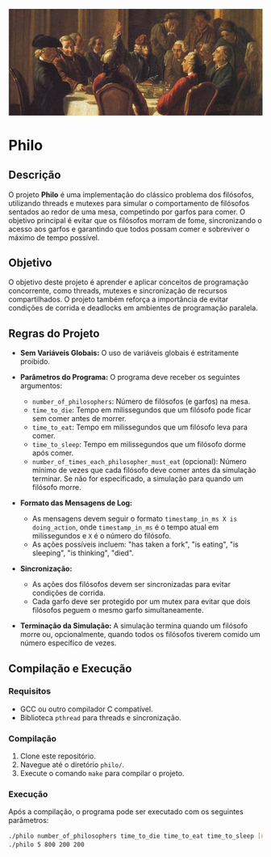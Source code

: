 ![Philo Header](https://github.com/Adedayo-Sanni/Philosophers/blob/main/extras/19.png)

# Philo

## Descrição

O projeto **Philo** é uma implementação do clássico problema dos filósofos, utilizando threads e mutexes para simular o comportamento de filósofos sentados ao redor de uma mesa, competindo por garfos para comer. O objetivo principal é evitar que os filósofos morram de fome, sincronizando o acesso aos garfos e garantindo que todos possam comer e sobreviver o máximo de tempo possível.

## Objetivo

O objetivo deste projeto é aprender e aplicar conceitos de programação concorrente, como threads, mutexes e sincronização de recursos compartilhados. O projeto também reforça a importância de evitar condições de corrida e deadlocks em ambientes de programação paralela.

## Regras do Projeto

- **Sem Variáveis Globais:** O uso de variáveis globais é estritamente proibido.
- **Parâmetros do Programa:** O programa deve receber os seguintes argumentos:
  - `number_of_philosophers`: Número de filósofos (e garfos) na mesa.
  - `time_to_die`: Tempo em milissegundos que um filósofo pode ficar sem comer antes de morrer.
  - `time_to_eat`: Tempo em milissegundos que um filósofo leva para comer.
  - `time_to_sleep`: Tempo em milissegundos que um filósofo dorme após comer.
  - `number_of_times_each_philosopher_must_eat` (opcional): Número mínimo de vezes que cada filósofo deve comer antes da simulação terminar. Se não for especificado, a simulação para quando um filósofo morre.
  
- **Formato das Mensagens de Log:** 
  - As mensagens devem seguir o formato `timestamp_in_ms X is doing_action`, onde `timestamp_in_ms` é o tempo atual em milissegundos e `X` é o número do filósofo.
  - As ações possíveis incluem: "has taken a fork", "is eating", "is sleeping", "is thinking", "died".

- **Sincronização:** 
  - As ações dos filósofos devem ser sincronizadas para evitar condições de corrida.
  - Cada garfo deve ser protegido por um mutex para evitar que dois filósofos peguem o mesmo garfo simultaneamente.
  
- **Terminação da Simulação:** A simulação termina quando um filósofo morre ou, opcionalmente, quando todos os filósofos tiverem comido um número específico de vezes.

## Compilação e Execução

### Requisitos
- GCC ou outro compilador C compatível.
- Biblioteca `pthread` para threads e sincronização.

### Compilação
1. Clone este repositório.
2. Navegue até o diretório `philo/`.
3. Execute o comando `make` para compilar o projeto.

### Execução
Após a compilação, o programa pode ser executado com os seguintes parâmetros:
```bash
./philo number_of_philosophers time_to_die time_to_eat time_to_sleep [number_of_times_each_philosopher_must_eat]
./philo 5 800 200 200